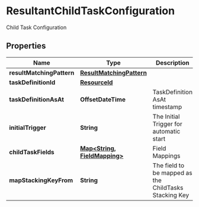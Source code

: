 

# ResultantChildTaskConfiguration

Child Task Configuration

## Properties

| Name | Type | Description | Notes |
|------------ | ------------- | ------------- | -------------|
|**resultMatchingPattern** | [**ResultMatchingPattern**](ResultMatchingPattern.md) |  |  [optional] |
|**taskDefinitionId** | [**ResourceId**](ResourceId.md) |  |  |
|**taskDefinitionAsAt** | **OffsetDateTime** | TaskDefinition AsAt timestamp |  [optional] |
|**initialTrigger** | **String** | The Initial Trigger for automatic start |  [optional] |
|**childTaskFields** | [**Map&lt;String, FieldMapping&gt;**](FieldMapping.md) | Field Mappings |  |
|**mapStackingKeyFrom** | **String** | The field to be mapped as the ChildTasks Stacking Key |  [optional] |




